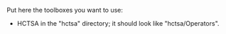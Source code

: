 Put here the toolboxes you want to use:
  - HCTSA in the "hctsa" directory; it should look like "hctsa/Operators".
